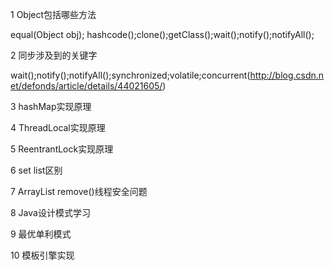 1 Object包括哪些方法

  equal(Object obj); hashcode();clone();getClass();wait();notify();notifyAll();
  
2 同步涉及到的关键字

  wait();notify();notifyAll();synchronized;volatile;concurrent(http://blog.csdn.net/defonds/article/details/44021605/)
  
3 hashMap实现原理

4 ThreadLocal实现原理

5 ReentrantLock实现原理

6 set list区别

7 ArrayList remove()线程安全问题

8 Java设计模式学习

9 最优单利模式

10 模板引擎实现
  
